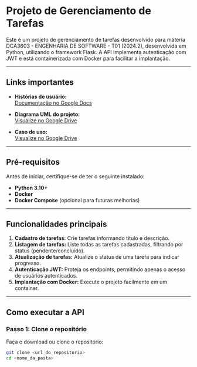 # **Projeto de Gerenciamento de Tarefas**

Este é um projeto de gerenciamento de tarefas desenvolvido para máteria DCA3603 - ENGENHARIA DE SOFTWARE - T01 (2024.2), desenvolvida em Python, utilizando o framework Flask. A API implementa autenticação com JWT e está containerizada com Docker para facilitar a implantação.  

---

## **Links importantes**
- **Histórias de usuário:**  
  [Documentação no Google Docs](https://docs.google.com/document/d/1RviuKOJmK7BWzfPhResA2neH622yShreo7fcHMqRnhw/edit?usp=sharing)  

- **Diagrama UML do projeto:**  
  [Visualize no Google Drive](https://drive.google.com/file/d/1wX5p6B_cJklursa3Jh4o2clqm0vMm_Hz/view?usp=sharing)  

- **Caso de uso:**  
  [Visualize no Google Drive](https://drive.google.com/file/d/1egiMp8yv-c_JAHzoMbfY-Np2MV29TWfm/view?usp=sharing)  

---

## **Pré-requisitos**
Antes de iniciar, certifique-se de ter o seguinte instalado:
- **Python 3.10+**  
- **Docker**  
- **Docker Compose** (opcional para futuras melhorias)

---

## **Funcionalidades principais**
1. **Cadastro de tarefas:** Crie tarefas informando título e descrição.  
2. **Listagem de tarefas:** Liste todas as tarefas cadastradas, filtrando por status (pendente/concluído).  
3. **Atualização de tarefas:** Atualize o status de uma tarefa para indicar progresso.  
4. **Autenticação JWT:** Proteja os endpoints, permitindo apenas o acesso de usuários autenticados.  
5. **Implantação com Docker:** Execute o projeto facilmente em um container.  

---

## **Como executar a API**
### **Passo 1: Clone o repositório**
Faça o download ou clone o repositório:
```bash
git clone <url_do_repositorio>
cd <nome_da_pasta>
